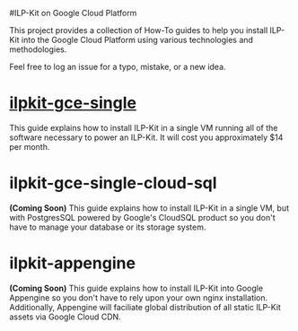 #ILP-Kit on Google Cloud Platform

This project provides a collection of How-To guides to help you install ILP-Kit into the Google Cloud Platform using various technologies and methodologies.  

Feel free to log an issue for a typo, mistake, or a new idea.
 
# [ilpkit-gce-single](https://github.com/sappenin/ilpkit-google-cloud/tree/master/ilpkit-gce-single)
This guide explains how to install ILP-Kit in a single VM running all of the software necessary to power an ILP-Kit.  It will cost you approximately $14 per month.

# ilpkit-gce-single-cloud-sql
**(Coming Soon)** This guide explains how to install ILP-Kit in a single VM, but with PostgresSQL powered by Google's CloudSQL product so you don't have to manage your database or its storage system.

# ilpkit-appengine
**(Coming Soon)** This guide explains how to install ILP-Kit into Google Appengine so you don't have to rely upon your own nginx installation.  Additionally, Appengine will faciliate global distribution of all static ILP-Kit assets via Google Cloud CDN.

